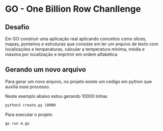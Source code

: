 # GO - One Billion Row Chanllenge

## Desafio
Em GO construir uma aplicação real aplicando conceitos como slices, mapas, ponteiros e estruturas que consiste em ler um arquivo de texto com localizações e temperaturas, calcular a temperatura mínima, média e máxima por localização e imprimir em ordem alfabética

## Gerando um novo arquivo
Para gerar um novo arquivo, no projeto existe um código em python que auxilia esse processo.

Neste exemplo abaixo estou gerando 10000 linhas
   ```bash
   python3 create.py 10000
   ```

Para executar o projeto
   ```bash
   go run m.go
   ```